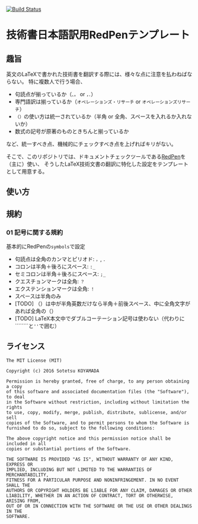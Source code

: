[![Build Status](https://travis-ci.org/sotetsuk/redpen-ja-translation.svg?branch=master)](https://travis-ci.org/sotetsuk/redpen-ja-translation)

# 技術書日本語訳用RedPenテンプレート

## 趣旨
英文のLaTeXで書かれた技術書を翻訳する際には、様々な点に注意を払わねばならない。
特に複数人で行う場合、

- 句読点が揃っているか（```、。``` or ```，．```）
- 専門語訳は揃っているか（```オペレーションズ・リサーチ``` or ```オペレーションズリサーチ```）
- ```（）```の使い方は統一されているか（半角 or 全角、スペースを入れるか入れないか）
- 数式の記号が原著のものときちんと揃っているか

など、統一すべき点、機械的にチェックすべき点を上げればキリがない。


そこで、このリポジトリでは、ドキュメントチェックツールである[RedPen](http://redpen.cc/)を（主に）使い、
そうしたLaTeX技術文書の翻訳に特化した設定をテンプレートとして用意する。

## 使い方
## 規約

### 01 記号に関する規約

基本的にRedPenの```symbols```で設定

- 句読点は全角のカンマとピリオド: ```，```, ```．```
- コロンは半角＋後ろにスペース: ```:_```
- セミコロンは半角＋後ろにスペース: ```;_```
- クエスチョンマークは全角: ```？```
- エクステンションマークは全角: ```！```
- スペースは半角のみ
- [TODO] （）は中が半角英数だけなら半角＋前後スペース、中に全角文字があれば全角の（）
- [TODO] LaTeX本文中でダブルコーテーション記号は使わない（代わりに````````と```''```で囲む）


## ライセンス

```
The MIT License (MIT)

Copyright (c) 2016 Sotetsu KOYAMADA

Permission is hereby granted, free of charge, to any person obtaining a copy
of this software and associated documentation files (the "Software"), to deal
in the Software without restriction, including without limitation the rights
to use, copy, modify, merge, publish, distribute, sublicense, and/or sell
copies of the Software, and to permit persons to whom the Software is
furnished to do so, subject to the following conditions:

The above copyright notice and this permission notice shall be included in all
copies or substantial portions of the Software.

THE SOFTWARE IS PROVIDED "AS IS", WITHOUT WARRANTY OF ANY KIND, EXPRESS OR
IMPLIED, INCLUDING BUT NOT LIMITED TO THE WARRANTIES OF MERCHANTABILITY,
FITNESS FOR A PARTICULAR PURPOSE AND NONINFRINGEMENT. IN NO EVENT SHALL THE
AUTHORS OR COPYRIGHT HOLDERS BE LIABLE FOR ANY CLAIM, DAMAGES OR OTHER
LIABILITY, WHETHER IN AN ACTION OF CONTRACT, TORT OR OTHERWISE, ARISING FROM,
OUT OF OR IN CONNECTION WITH THE SOFTWARE OR THE USE OR OTHER DEALINGS IN THE
SOFTWARE.
```
